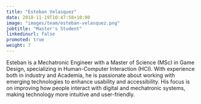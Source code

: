 ```yaml
---
title: "Esteban Velasquez"
date: 2018-11-19T10:47:58+10:00
image: "images/team/esteban-velasquez.png"
jobtitle: "Master's Student"
linkedinurl: false
promoted: true
weight: 7
---
```


Esteban is a Mechatronic Engineer with a Master of Science (MSc) in Game Design, specializing in Human-Computer Interaction (HCI). With experience both in industry and Academia, he is passionate about working with emerging technologies to enhance usability and accessibility. His focus is on improving how people interact with digital and mechatronic systems, making technology more intuitive and user-friendly.
